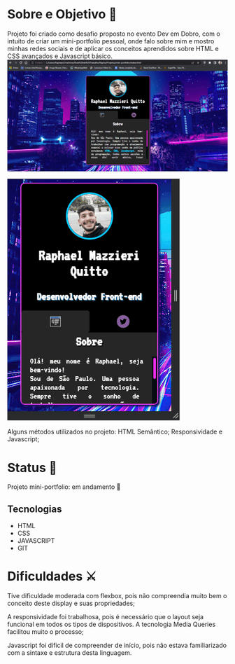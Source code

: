 # <strong>Sobre e Objetivo</strong> 🎯

Projeto foi criado como desafio proposto no evento Dev em Dobro, com o intuito de criar um mini-portfolio pessoal, onde falo sobre mim e mostro minhas redes sociais e de aplicar os conceitos aprendidos sobre HTML e CSS avançados e Javascript básico.
<img src="./mini-portfolio-desktop.gif" alt="gif porfolio em desktop">

<img src="./mini-portfolio-mobile.gif" alt="gif porfolio em mobile">


Alguns métodos utilizados no projeto: HTML Semântico; Responsividade e Javascript;

# <strong>Status</strong> 🎯

Projeto mini-portfolio: em andamento 🚧

## Tecnologias

<ul>
    <li>HTML</li>
    <li>CSS</li>
    <li>JAVASCRIPT</li>
    <li>GIT</li>
</ul>

# Dificuldades ⚔

<p>Tive dificuldade moderada com flexbox, pois não compreendia muito bem o conceito deste display e suas propriedades;</p>
<p>A responsividade foi trabalhosa, pois é necessário que o layout seja funcional em todos os tipos de dispositivos. A tecnologia Media Queries facilitou muito o processo; </p>
<p>Javascript foi díficil de compreender de início, pois não estava familiarizado com a sintaxe e estrutura desta linguagem.</p>
